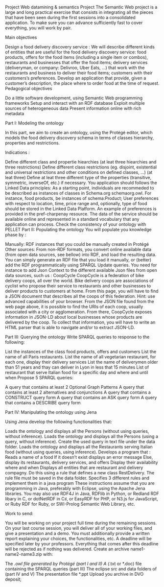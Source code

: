 Project
Web datamining & semantics Project
The Semantic Web project is a large and long practical exercise that consists in integrating all the pieces that have been seen during the first sessions into a consolidated application. To make sure you can advance sufficiently fast to cover everything, you will work by pair.   

Main objectives

Design a food delivery discovery service : We will describe different kinds of entities that are useful for the food delivery discovery service: food products, offers for the food items (including a single item or combos), restaurants and businesses that offer the food items; delivery services (deliveryman, or company: Delivroo, Uber Eats, ...) that work with the restaurants and business to deliver their food items; customers with their customers’s preferences.
Develop an application that provide, given a customer’s description, the place where to order food at the time of request.
Pedagogical objectives

Do a little software development, using Semantic Web programming frameworks
Setup and interact with an RDF database
Exploit multiple sources of heterogeneous data
Present information online with rich metadata

Part I: Modeling the ontology

In this part, we aim to create an ontology, using the Protégé editor, which models the food delivery discovery schema in terms of classes hierarchy, properties and restrictions.  

Indications :

Define different class and propertie hiearchies (at leat three hiearchies and three restrictions)
Define different class restrictions (eg. disjoint, existential and universal restrictions and other conditions on defined classes, ...)  (at leat three)
Define at leat three different type  of the properties (transitive, symmetric, inverseOf, etc.) if necessary.
You application should follows the Linked Data principles:
As a starting point, individuals are recommeded to be described as instances of classes in Schema.org  schemaorg.owl. For instance, food products, be instances of schema:Product; 
User preferences with respect to location, time, price range and, optionally, type of food should be stored in the Linked Data Platform. An example of preferences is provided in the pref-charpenay resource.
The data of the service should be available online and represented in a standard vocabulary that any application can process. 
Check the consistency of your ontology with PELLET
Part II: Populating the ontology
You will populate you knowledge phase by :

Manually: RDF instances that you could be manually created  in Protégé
Other sources: From non-RDF formats, you convert online available  data (from open data sources, see bellow) into RDF, and load the resulting data. You can simply generate an RDF file that you load it manually, or (better) add the RDF programmatically using SPARQL Update queries. You need for instance to add Json Context to the different available Json files from open data sources, such us :
CoopCycle 
CoopCycle is a federation of bike delivery coops, all over the world. Bike delivery coops are associations of cyclist who propose their service to restaurants and other businesses to deliver products to customers at home. From this page, you will have to find a JSON document that describes all the coops of this federation. Hint: use advanced capabilities of your browser.
From the JSON file found from the web page above, it is possible to find the URIs of each coop, usually associated with a city or agglomeration. From there, CoopCycle exposes information in JSON-LD about local businesses whose products are delivered by the coop. To collect that information, you will have to write an HTML parser that is able to navigate and/or to extract JSON-LD.

Part III: Querying the ontology
Write SPARQL queries to response to the following:

List the instances of the class food products, offers and customers
List the name of all Paris restaurants.
List the name of all vegetarian restaurant, for each one, display their delivery services
List the name of deliverymen older than 51 years and thay can deliver in Lyon in less that 15 minutes
List of restaurant that serve Italian food for a specific day and where and until when
Propose 5 SPARQL queries:

A query that contains at least 2 Optional Graph Patterns
A query that contains at least 2 alternatives and conjunctions
A query that contains a CONSTRUCT query form
A query that contains an ASK query form
A query that contains a DESCRIBE query form
 

Part IV: Manipulating the ontology using Jena
 

Using Jena develop the following functionalities that:

Loads the ontology and displays all the Persons (without using queries, without inference).
Loads the ontology and displays all the Persons (using a query, without inference). Create the used query in text file under the data folder.
Loads the ontology and displays all the Restaurants serving Italian food (without using queries, using inference).
Develops a program that :
Reads a name of a food
If it doesn’t exist displays an error message
Else, display its restaurants, delivery services, and offers
Display their availability where and when
Displays all entities that are restaurant and delivery compagny. Do this using a rule that defines a new class RestDelivery. The rule file must be saved in the data folder.
Specifies 3 different rules and implement them in a java program
These instructions assume that you are programming in Java, preferably with Eclipse, using the Apache Jena libraries. You may also use RDF4J in Java, RDFlib in Python, or Redland RDF libary in C, or dotNetRDF in C♯, or EasyRDF for PHP, or N3.js for JavaScript, or Ruby RDF for Ruby, or SWI-Prolog Semantic Web Library, etc.



Work to send:


You will be working on your project full time during the remaining sessions.
On your last course session, you will deliver all of your working files, and give a presentation and a demo. You must additionally provide a written report explaining your choices, the functionalities, etc. A deadline will be specified later by your professors. Everything that comes after this deadline will be rejected as if nothing was delivered.
Create an archive name1-name2-name3.zip with:

The *.owl file generated by Protégé (part I and II)
A (*.txt or *.doc) file containing the SPARQL queries (part III)
The eclipse src and data folders of (part IV and V)
The presentation file *.ppt
Upload you archive in DVO deposit;
